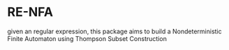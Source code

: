 # RE-NFA
given an regular expression, this package aims to build a Nondeterministic Finite Automaton using Thompson Subset Construction
